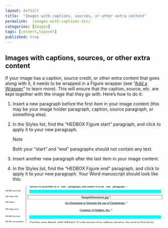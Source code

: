 ```yaml
---
layout: default
title:  "Images with captions, sources, or other extra content"
permalink:  /images-with-captions-etc/
categories: [Images]
tags: [convert,typeset]
published: true
---
```


<section data-type="chapter" class="hsecchapter" data-hederis-type="hsecchapter" id="images-with-captions-etc" data-pi-attrs="id: images-with-captions-etc; data-tags: convert,typeset;" role="doc-chapter" data-tags="convert,typeset" data-author-name=" " data-book-title=" " title="Images with captions, sources, or other extra content"><h1 data-hederis-type="hblkchaptitle" class="hblkchaptitle" id="pA4eihXEM">Images with captions, sources, or other extra content</h1><p class="hblkp" data-hederis-type="hblkp" id="pNGuy6Tpt">If your image has a caption, source credit, or other extra content that goes along with it, it needs to be wrapped in a Figure wrapper (see &#8220;<a href="{% post_url 2020-08-18-15-AddaWrapper %}" data-hederis-type="hspana" id="pkQq4i4c9"><span class="Hyperlink" data-hederis-type="hspnspan" id="pBSSs6djU">Add a Wrapper</span></a>&#8221; to learn more). This will ensure that the caption, source, etc. are kept together with the image that they go with. Here&#8217;s how to do it:</p><ol class="hwprnumlist" data-hederis-type="hwprnumlist" id="plHsrlI1Q"><li class="hblkoli" data-hederis-type="hblkoli" id="liYNCBo3GK"><p class="hblkoli" data-hederis-type="hblklip" id="pimAAzvkm">Insert a new paragraph before the first item in your image content (this may be your image holder paragraph, caption, source paragraph, or something else).</p></li><li class="hblkoli" data-hederis-type="hblkoli" id="liTHnemYc7"><p class="hblkoli" data-hederis-type="hblklip" id="p3HUzUQvg">In the Styles list, find the &#8220;HEDBOX Figure start&#8221; paragraph, and click to apply it to your new paragraph.</p><aside class="hwprbox box" data-hederis-type="hwprbox" id="pysJJnYBJ" data-type="sidebar"><p class="hblktype" data-hederis-type="hblktype" id="paK9jpAsy">Note</p><p class="hblkp" data-hederis-type="hblkp" id="p0xYDN395">Both your &#8220;start&#8221; and &#8220;end&#8221; paragraphs should not contain any text.</p></aside></li><li class="hblkoli" data-hederis-type="hblkoli" id="liNqBvZWwv"><p class="hblkoli" data-hederis-type="hblklip" id="pxOh4PRhx">Insert another new paragraph after the last item in your image content.</p></li><li class="hblkoli" data-hederis-type="hblkoli" id="lidtPvZ2Ee"><p class="hblkoli" data-hederis-type="hblklip" id="pu6vGro2Y">In the Styles list, find the &#8220;HEDBOX Figure end&#8221; paragraph, and click to apply it to your new paragraph. Your Word manuscript should look like this:</p></li></ol><img data-hederis-type="hblkimg" class="hblkimg" id="pucnHDGG0" src="/images/image_2.png" data-img-src="image_2.png"/></section>